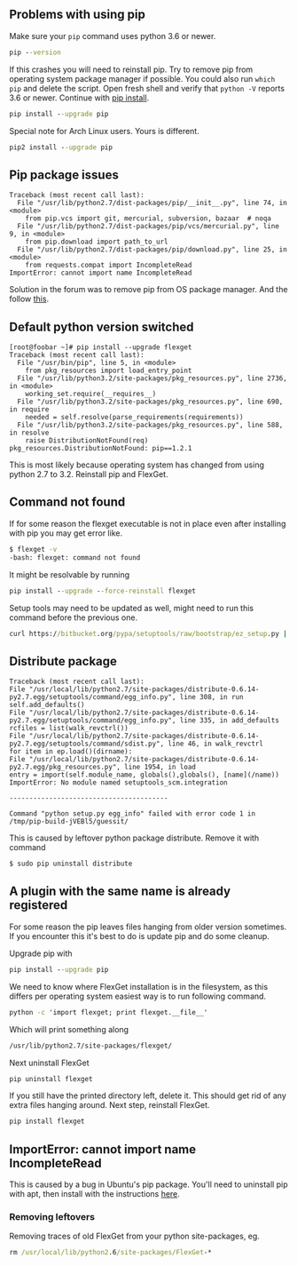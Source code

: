 ## Problems with using pip
Make sure your `pip` command uses python 3.6 or newer. 

```cmd
pip --version
```

If this crashes you will need to reinstall pip. Try to remove pip from operating system package manager if possible. You could also run `which pip` and delete the script. Open fresh shell and verify that `python -V` reports 3.6 or newer. Continue with [pip install](https://pip.pypa.io/en/latest/installing.html).

```cmd
pip install --upgrade pip
```

Special note for Arch Linux users. Yours is different.

```cmd
pip2 install --upgrade pip
```

## Pip package issues

```
Traceback (most recent call last):
  File "/usr/lib/python2.7/dist-packages/pip/__init__.py", line 74, in <module>
    from pip.vcs import git, mercurial, subversion, bazaar  # noqa
  File "/usr/lib/python2.7/dist-packages/pip/vcs/mercurial.py", line 9, in <module>
    from pip.download import path_to_url
  File "/usr/lib/python2.7/dist-packages/pip/download.py", line 25, in <module>
    from requests.compat import IncompleteRead
ImportError: cannot import name IncompleteRead
```

Solution in the forum was to remove pip from OS package manager. And the follow [this](https://pip.pypa.io/en/latest/installing/#install-pip).

## Default python version switched
```
[root@foobar ~]# pip install --upgrade flexget
Traceback (most recent call last):
  File "/usr/bin/pip", line 5, in <module>
    from pkg_resources import load_entry_point
  File "/usr/lib/python3.2/site-packages/pkg_resources.py", line 2736, in <module>
    working_set.require(__requires__)
  File "/usr/lib/python3.2/site-packages/pkg_resources.py", line 690, in require
    needed = self.resolve(parse_requirements(requirements))
  File "/usr/lib/python3.2/site-packages/pkg_resources.py", line 588, in resolve
    raise DistributionNotFound(req)
pkg_resources.DistributionNotFound: pip==1.2.1
```

This is most likely because operating system has changed from using python 2.7 to 3.2. Reinstall pip and FlexGet.

## Command not found
If for some reason the flexget executable is not in place even after installing with pip you may get error like.

```cmd
$ flexget -v
-bash: flexget: command not found
```

It might be resolvable by running

```cmd
pip install --upgrade --force-reinstall flexget
```

Setup tools may need to be updated as well, might need to run this command before the previous one.

```cmd
curl https://bitbucket.org/pypa/setuptools/raw/bootstrap/ez_setup.py | sudo python
```

## Distribute package
```
Traceback (most recent call last):
File "/usr/local/lib/python2.7/site-packages/distribute-0.6.14-py2.7.egg/setuptools/command/egg_info.py", line 308, in run
self.add_defaults()
File "/usr/local/lib/python2.7/site-packages/distribute-0.6.14-py2.7.egg/setuptools/command/egg_info.py", line 335, in add_defaults
rcfiles = list(walk_revctrl())
File "/usr/local/lib/python2.7/site-packages/distribute-0.6.14-py2.7.egg/setuptools/command/sdist.py", line 46, in walk_revctrl
for item in ep.load()(dirname):
File "/usr/local/lib/python2.7/site-packages/distribute-0.6.14-py2.7.egg/pkg_resources.py", line 1954, in load
entry = import(self.module_name, globals(),globals(), [name](/name))
ImportError: No module named setuptools_scm.integration

----------------------------------------

Command "python setup.py egg_info" failed with error code 1 in /tmp/pip-build-jVEBl5/guessit/
```

This is caused by leftover python package distribute. Remove it with command

```cmd
$ sudo pip uninstall distribute
```

## A plugin with the same name is already registered
For some reason the pip leaves files hanging from older version sometimes. If you encounter this it's best to do is update pip and do some cleanup.

Upgrade pip with

```cmd
pip install --upgrade pip
```

We need to know where FlexGet installation is in the filesystem, as this differs per operating system easiest way is to run following command.

```cmd
python -c 'import flexget; print flexget.__file__'
```

Which will print something along

```cmd
/usr/lib/python2.7/site-packages/flexget/
```

Next uninstall FlexGet

```cmd
pip uninstall flexget
```

If you still have the printed directory left, delete it. This should get rid of any extra files hanging around. Next step, reinstall FlexGet.

```cmd
pip install flexget
```

## ImportError: cannot import name IncompleteRead
This is caused by a bug in Ubuntu's pip package. You'll need to uninstall pip with apt, then install with the instructions [here](https://pip.pypa.io/en/latest/installing.html#install-pip).


### Removing leftovers

Removing traces of old FlexGet from your python site-packages, eg.

```cmd
rm /usr/local/lib/python2.6/site-packages/FlexGet-*
```

